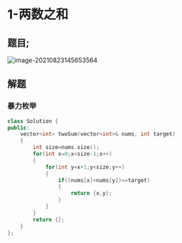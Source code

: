 # 1-两数之和

## 题目;

![image-20210823145653564](http://happygoing.oss-cn-beijing.aliyuncs.com/img/image-20210823145653564.png)

## 解题

### 暴力枚举

```c++
class Solution {
public:
    vector<int> twoSum(vector<int>& nums, int target) 
    {
        int size=nums.size();
        for(int x=0;x<size-1;x++)
        {
            for(int y=x+1;y<size;y++)
            {
                if((nums[x]+nums[y])==target)
                {
                    return {x,y};
                }
            }
        }
        return {};
    }
};
```

